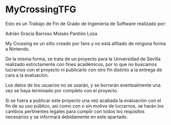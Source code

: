# MyCrossingTFG

Esto es un Trabajo de Fin de Grado de Ingeniería de Software realizado por:

Adrián Gracia Barroso
Moisés Pantión Loza

My Crossing es un sitio creado por fans y no está afiliado de ninguna forma a Nintendo.

De la misma forma, se trata de un proyecto para la Universidad de Sevilla realizado estrictamente 
con fines académicos, por lo que no buscamos lucrarnos con el proyecto ni publicarlo con otro 
fin distinto a la entrega de cara a la evaluación.

Los datos de los usuarios no se usarán, y se borrarán eventualmente una vez se haya terminado 
por completo con el proyecto.

Si se fuera a publicar este proyecto una vez acabada la evaluación con el fin de su uso público, 
así como con o sin motivo de lucrarnos, se harán los cambios pertinentes legales para cumplir con 
todos los requisitos necesarios y se informará debidamente en este apartado.
